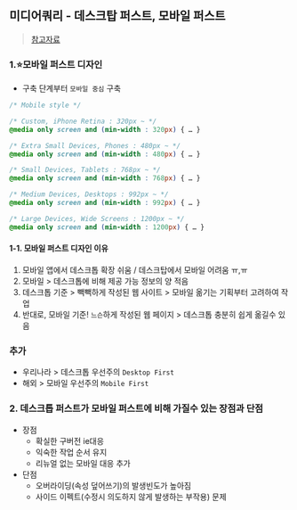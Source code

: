 ## 미디어쿼리 - 데스크탑 퍼스트, 모바일 퍼스트
> [참고자료](https://uxkm.io/publishing/css/03-cssMiddleclass/09-css_media_part2#gsc.tab=0)
### 1.⭐모바일 퍼스트 디자인
- 구축 단계부터 `모바일 중심` 구축


```css
/* Mobile style */

/* Custom, iPhone Retina : 320px ~ */
@media only screen and (min-width : 320px) { … }

/* Extra Small Devices, Phones : 480px ~ */
@media only screen and (min-width : 480px) { … }

/* Small Devices, Tablets : 768px ~ */
@media only screen and (min-width : 768px) { … }

/* Medium Devices, Desktops : 992px ~ */
@media only screen and (min-width : 992px) { … }

/* Large Devices, Wide Screens : 1200px ~ */
@media only screen and (min-width : 1200px) { … }
```
#### 1-1. 모바일 퍼스트 디자인 이유
1. 모바일 앱에서 데스크톱 확장 쉬움 / 데스크탑에서 모바일 어려움 ㅠ,ㅠ
2. 모바일 > 데스크톱에 비해 제공 가능 정보의 양 적음
3. 데스크톱 기준 > 빽빽하게 작성된 웹 사이트 > 모바일 옮기는 기획부터 고려하여 작업
4. 반대로, 모바일 기준! `느슨`하게 작성된 웹 페이지 > 데스크톱 충분히 쉽게 옮길수 있음
### 추가
- 우리나라 > 데스크톱 우선주의 `Desktop First`
- 해외 > 모바일 우선주의 `Mobile First`
### 2. 데스크톱 퍼스트가 모바일 퍼스트에 비해 가질수 있는 장점과 단점
- 장점
  - 확실한 구버전 ie대응
  - 익숙한 작업 순서 유지
  - 리뉴얼 없는 모바일 대응 추가
- 단점
  - 오버라이딩(속성 덮어쓰기)의 발생빈도가 높아짐
  - 사이드 이펙트(수정시 의도하지 않게 발생하는 부작용) 문제
 


